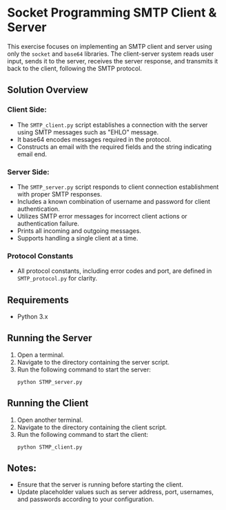 
# Socket Programming SMTP Client & Server

This exercise focuses on implementing an SMTP client and server using only the `socket` and `base64` libraries. The client-server system reads user input, sends it to the server, receives the server response, and transmits it back to the client, following the SMTP protocol.

## Solution Overview

### Client Side:
- The `SMTP_client.py` script establishes a connection with the server using SMTP messages such as "EHLO" message.
- It base64 encodes messages required in the protocol.
- Constructs an email with the required fields and the string indicating email end.

### Server Side:
- The `SMTP_server.py` script responds to client connection establishment with proper SMTP responses.
- Includes a known combination of username and password for client authentication.
- Utilizes SMTP error messages for incorrect client actions or authentication failure.
- Prints all incoming and outgoing messages.
- Supports handling a single client at a time.

### Protocol Constants
- All protocol constants, including error codes and port, are defined in `SMTP_protocol.py` for clarity.

## Requirements
- Python 3.x

## Running the Server
1. Open a terminal.
2. Navigate to the directory containing the server script.
3. Run the following command to start the server:
   ```
   python STMP_server.py
   ```

## Running the Client
1. Open another terminal.
2. Navigate to the directory containing the client script.
3. Run the following command to start the client:
   ```
   python STMP_client.py
   ```

## Notes:
- Ensure that the server is running before starting the client.
- Update placeholder values such as server address, port, usernames, and passwords according to your configuration.
